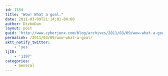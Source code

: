 ```yaml
---
id: 1554
title: "Wow! What a goal."
date: 2011-03-09T21:14:01-04:00
author: DizkoDan
layout: post
guid: 'http://www.cyberjunx.com/blog/archives/2011/03/09/wow-what-a-goal/'
permalink: /2011/03/09/wow-what-a-goal/
aktt_notify_twitter:
    - 'yes'
ljID:
    - '1197'
categories:
    - General
---
```


<div class="posterous_autopost"></div>